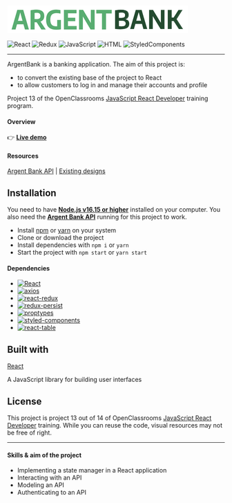 ![LogoArgentbank](public/img/logo_argentBank.png)

![React](https://img.shields.io/badge/react-%2320232a.svg?style=for-the-badge&logo=react&logoColor=%2361DAFB)
![Redux](https://img.shields.io/badge/Redux-593D88?style=for-the-badge&logo=redux&logoColor=white)
![JavaScript](https://img.shields.io/badge/javascript-%23323330.svg?style=for-the-badge&logo=javascript&logoColor=%23F7DF1E)
![HTML](https://img.shields.io/badge/HTML5-E34F26?style=for-the-badge&logo=html5&logoColor=white)
![StyledComponents](https://img.shields.io/badge/styled--components-DB7093?style=for-the-badge&logo=styled-components&logoColor=white)

---

ArgentBank is a banking application. The aim of this project is:

- to convert the existing base of the project to React
- to allow customers to log in and manage their accounts and profile

Project 13 of the OpenClassrooms [JavaScript React Developer](https://openclassrooms.com/fr/paths/516-developpeur-dapplication-javascript-react) training program.

#### Overview

👉 **[Live demo](https://argent-bank-front.vercel.app/)**

#### Resources

[Argent Bank API](https://github.com/OpenClassrooms-Student-Center/Project-10-Bank-API) | [Existing designs](https://github.com/OpenClassrooms-Student-Center/Project-10-Bank-API/tree/master/designs)

## Installation

You need to have **[Node.js v16.15 or higher](https://nodejs.org/en/)** installed on your computer. You also need the **[Argent Bank API](https://github.com/OpenClassrooms-Student-Center/Project-10-Bank-API)** running for this project to work.

- Install [npm](https://www.npmjs.com/) or [yarn](https://yarnpkg.com/) on your system
- Clone or download the project
- Install dependencies with `npm i` or `yarn`
- Start the project with `npm start` or `yarn start`

#### Dependencies

- [![React](https://img.shields.io/github/package-json/dependency-version/zedsc/ArgentBank-front/react)](https://reactjs.org/)
- [![axios](https://img.shields.io/github/package-json/dependency-version/zedsc/ArgentBank-front/axios)](https://axios-http.com/docs/intro)
- [![react-redux](https://img.shields.io/github/package-json/dependency-version/zedsc/ArgentBank-front/react-redux)](https://react-redux.js.org/)
- [![redux-persist](https://img.shields.io/github/package-json/dependency-version/zedsc/ArgentBank-front/redux-persist)](https://github.com/rt2zz/redux-persist)
- [![proptypes](https://img.shields.io/github/package-json/dependency-version/zedsc/sportsee/prop-types)](https://reactjs.org/docs/typechecking-with-proptypes.html#gatsby-focus-wrapper)
- [![styled-components](https://img.shields.io/github/package-json/dependency-version/zedsc/ArgentBank-front/styled-components)](https://styled-components.com/)
- [![react-table](https://img.shields.io/github/package-json/dependency-version/zedsc/ArgentBank-front/react-table)](https://tanstack.com/table/v8/?from=reactTableV7&original=https://react-table-v7.tanstack.com/)

## Built with

[React](https://reactjs.org/)

A JavaScript library for building user interfaces

## License

This project is project 13 out of 14 of OpenClassrooms [JavaScript React Developer](https://openclassrooms.com/fr/paths/516-developpeur-dapplication-javascript-react) training. While you can reuse the code, visual resources may not be free of right.

---

#### Skills & aim of the project

- Implementing a state manager in a React application
- Interacting with an API
- Modeling an API
- Authenticating to an API

